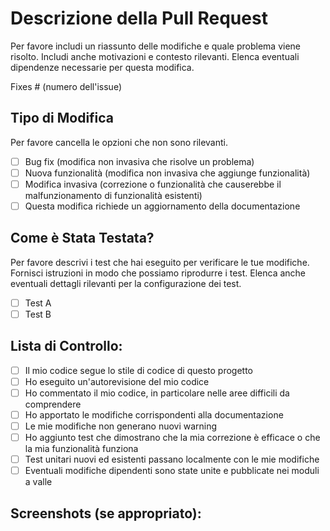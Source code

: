 # Descrizione della Pull Request

Per favore includi un riassunto delle modifiche e quale problema viene risolto.
Includi anche motivazioni e contesto rilevanti. Elenca eventuali dipendenze necessarie per questa modifica.

Fixes # (numero dell'issue)

## Tipo di Modifica

Per favore cancella le opzioni che non sono rilevanti.

- [ ] Bug fix (modifica non invasiva che risolve un problema)
- [ ] Nuova funzionalità (modifica non invasiva che aggiunge funzionalità)
- [ ] Modifica invasiva (correzione o funzionalità che causerebbe il malfunzionamento di funzionalità esistenti)
- [ ] Questa modifica richiede un aggiornamento della documentazione

## Come è Stata Testata?

Per favore descrivi i test che hai eseguito per verificare le tue modifiche.
Fornisci istruzioni in modo che possiamo riprodurre i test.
Elenca anche eventuali dettagli rilevanti per la configurazione dei test.

- [ ] Test A
- [ ] Test B

## Lista di Controllo:

- [ ] Il mio codice segue lo stile di codice di questo progetto
- [ ] Ho eseguito un'autorevisione del mio codice
- [ ] Ho commentato il mio codice, in particolare nelle aree difficili da comprendere
- [ ] Ho apportato le modifiche corrispondenti alla documentazione
- [ ] Le mie modifiche non generano nuovi warning
- [ ] Ho aggiunto test che dimostrano che la mia correzione è efficace o che la mia funzionalità funziona
- [ ] Test unitari nuovi ed esistenti passano localmente con le mie modifiche
- [ ] Eventuali modifiche dipendenti sono state unite e pubblicate nei moduli a valle

## Screenshots (se appropriato):